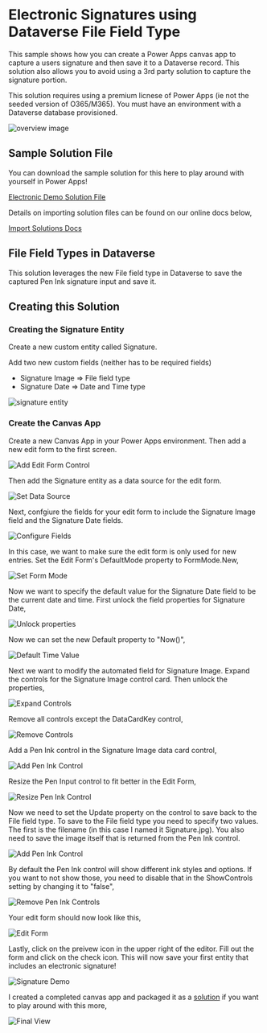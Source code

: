 # Electronic Signatures using Dataverse File Field Type
This sample shows how you can create a Power Apps canvas app to capture a users signature and then save it to a Dataverse record.  This solution also allows you to avoid using a 3rd party solution to capture the signature portion.

This solution requires using a premium licnese of Power Apps (ie not the seeded version of O365/M365).  You must have an environment with a Dataverse database provisioned.

![overview image](files/images/signature-demo-final-list-view.JPG)

## Sample Solution File
You can download the sample solution for this here to play around with yourself in Power Apps!

[Electronic Demo Solution File](https://github.com/microsoft/Federal-Business-Applications/raw/main/demos/electronic-signatures/files/ElectronicSignatureDemo_1_0_0_6.zip)

Details on importing solution files can be found on our online docs below,

[Import Solutions Docs](https://docs.microsoft.com/en-us/powerapps/maker/common-data-service/import-update-export-solutions)

## File Field Types in Dataverse
This solution leverages the new File field type in Dataverse to save the captured Pen Ink signature input and save it.  

## Creating this Solution

### Creating the Signature Entity
Create a new custom entity called Signature.

Add two new custom fields (neither has to be required fields)

* Signature Image => File field type
* Signature Date => Date and Time type

![signature entity](files/images/signature-demo-signature-entity.JPG)

### Create the Canvas App
Create a new Canvas App in your Power Apps environment.  Then add a new edit form to the first screen.

![Add Edit Form Control](files/images/signature-demo-create-edit-form.JPG)

Then add the Signature entity as a data source for the edit form.

![Set Data Source](files/images/signature-demo-add-data-source.JPG)

Next, confgiure the fields for your edit form to include the Signature Image field and the Signature Date fields.

![Configure Fields](files/images/signature-demo-configure-fields.JPG)

In this case, we want to make sure the edit form is only used for new entries.  Set the Edit Form's DefaultMode property to FormMode.New,

![Set Form Mode](files/images/signature-demo-set-form-new.JPG)

Now we want to specify the default value for the Signature Date field to be the current date and time.  First unlock the field properties for Signature Date,

![Unlock properties](files/images/signature-demo-unlock-signature-date.JPG)

Now we can set the new Default property to "Now()",

![Default Time Value](files/images/signature-demo-date-field-default-time.JPG)

Next we want to modify the automated field for Signature Image.  Expand the controls for the Signature Image control card.  Then unlock the properties,

![Expand Controls](files/images/signature-demo-unlock-signature-image.JPG)

Remove all controls except the DataCardKey control,

![Remove Controls](files/images/signature-demo-remove-extra-controls.JPG)

Add a Pen Ink control in the Signature Image data card control,

![Add Pen Ink Control](files/images/signature-demo-add-pen-input-control.JPG)

Resize the Pen Input control to fit better in the Edit Form,

![Resize Pen Ink Control](files/images/signature-demo-resize-pen-input-control.JPG)

Now we need to set the Update property on the control to save back to the File field type.  To save to the File field type you need to specify two values.  The first is the filename (in this case I named it Signature.jpg).  You also need to save the image itself that is returned from the Pen Ink control.

![Add Pen Ink Control](files/images/signature-demo-set-update-property-on-image.JPG)

By default the Pen Ink control will show different ink styles and options.  If you want to not show those, you need to disable that in the ShowControls setting by changing it to "false",

![Remove Pen Ink Controls](files/images/signature-demo-hide-controls.JPG)

Your edit form should now look like this,

![Edit Form](files/images/signature-demo-pen-input-contorls-missing.JPG)

Lastly, click on the preivew icon in the upper right of the editor.  Fill out the form and click on the check icon.  This will now save your first entity that includes an electronic signature!

![Signature Demo](files/images/signature-demo-input-form.JPG)

I created a completed canvas app and packaged it as a 
[solution](https://github.com/microsoft/Federal-Business-Applications/raw/main/demos/electronic-signatures/ElectronicSignatureDemo_1_0_0_6.zip) if you want to play around with this more,

![Final View](files/images/signature-demo-final-list-view.JPG)

